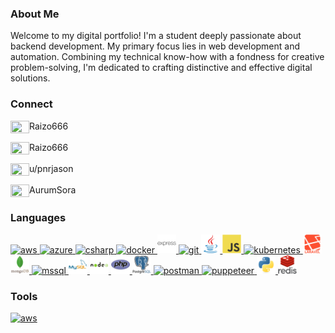 ### About Me
Welcome to my digital portfolio! I'm a student deeply passionate about backend development. My primary focus lies in web development and automation. Combining my technical know-how with a fondness for creative problem-solving, I'm dedicated to crafting distinctive and effective digital solutions.

### Connect
<p align="left">
<img align="center" src="https://www.svgrepo.com/show/331368/discord-v2.svg" height="20" width="30"/>Raizo666
</p>
<p align="left">
<img align="center" src="https://www.svgrepo.com/show/452115/telegram.svg" height="20" width="30"/>Raizo666
</p>
<p align="left">
<img align="center" src="https://www.svgrepo.com/show/452094/reddit.svg" height="20" width="30"/>u/pnrjason
</p>
<p align="left">
<img align="center" src="https://www.svgrepo.com/show/448251/twitch.svg" height="20" width="30"/>AurumSora
</p>

### Languages
<p align="left">
  <a href="https://aws.amazon.com" target="_blank" rel="noreferrer">
    <img src="https://www.svgrepo.com/show/373458/aws.svg" alt="aws" width="35" height="35" />
  </a>
  <a href="https://azure.microsoft.com/en-in/" target="_blank" rel="noreferrer">
    <img src="https://www.svgrepo.com/show/331732/microsoft-azure.svg" alt="azure" width="35" height="35" />
  </a>
  <a href="https://www.w3schools.com/cs/" target="_blank" rel="noreferrer">
    <img src="https://www.svgrepo.com/show/452184/csharp.svg" alt="csharp" width="35" height="35" />
  </a>
  <a href="https://www.docker.com/" target="_blank" rel="noreferrer">
    <img src="https://www.svgrepo.com/show/303231/docker-logo.svg" alt="docker" width="35" height="35" />
  </a>
  <a href="https://expressjs.com" target="_blank" rel="noreferrer">
    <img src="https://raw.githubusercontent.com/devicons/devicon/master/icons/express/express-original-wordmark.svg" alt="express" width="30" height="30" />
  </a>
  <a href="https://git-scm.com/" target="_blank" rel="noreferrer">
    <img src="https://www.vectorlogo.zone/logos/git-scm/git-scm-icon.svg" alt="git" width="30" height="30" />
  </a>
  <a href="https://www.java.com" target="_blank" rel="noreferrer">
    <img src="https://raw.githubusercontent.com/devicons/devicon/master/icons/java/java-original.svg" alt="java" width="30" height="30" />
  </a>
  <a href="https://developer.mozilla.org/en-US/docs/Web/JavaScript" target="_blank" rel="noreferrer">
    <img src="https://raw.githubusercontent.com/devicons/devicon/master/icons/javascript/javascript-original.svg" alt="javascript" width="30" height="30" />
  </a>
  <a href="https://kubernetes.io" target="_blank" rel="noreferrer">
    <img src="https://www.vectorlogo.zone/logos/kubernetes/kubernetes-icon.svg" alt="kubernetes" width="30" height="30" />
  </a>
  <a href="https://laravel.com/" target="_blank" rel="noreferrer">
    <img src="https://raw.githubusercontent.com/devicons/devicon/master/icons/laravel/laravel-plain-wordmark.svg" alt="laravel" width="30" height="30" />
  </a>
  <a href="https://www.mongodb.com/" target="_blank" rel="noreferrer">
    <img src="https://raw.githubusercontent.com/devicons/devicon/master/icons/mongodb/mongodb-original-wordmark.svg" alt="mongodb" width="30" height="30" />
  </a>
  <a href="https://www.microsoft.com/en-us/sql-server" target="_blank" rel="noreferrer">
    <img src="https://www.svgrepo.com/show/303229/microsoft-sql-server-logo.svg" alt="mssql" width="30" height="30" />
  </a>
  <a href="https://www.mysql.com/" target="_blank" rel="noreferrer">
    <img src="https://raw.githubusercontent.com/devicons/devicon/master/icons/mysql/mysql-original-wordmark.svg" alt="mysql" width="30" height="30" />
  </a>
  <a href="https://nodejs.org" target="_blank" rel="noreferrer">
    <img src="https://raw.githubusercontent.com/devicons/devicon/master/icons/nodejs/nodejs-original-wordmark.svg" alt="nodejs" width="30" height="30" />
  </a>
  <a href="https://www.php.net" target="_blank" rel="noreferrer">
    <img src="https://raw.githubusercontent.com/devicons/devicon/master/icons/php/php-original.svg" alt="php" width="30" height="30" />
  </a>
  <a href="https://www.postgresql.org" target="_blank" rel="noreferrer">
    <img src="https://raw.githubusercontent.com/devicons/devicon/master/icons/postgresql/postgresql-original-wordmark.svg" alt="postgresql" width="30" height="30" />
  </a>
  <a href="https://postman.com" target="_blank" rel="noreferrer">
    <img src="https://www.vectorlogo.zone/logos/getpostman/getpostman-icon.svg" alt="postman" width="30" height="30" />
  </a>
  <a href="https://github.com/puppeteer/puppeteer" target="_blank" rel="noreferrer">
    <img src="https://www.vectorlogo.zone/logos/pptrdev/pptrdev-official.svg" alt="puppeteer" width="30" height="30" />
  </a>
  <a href="https://www.python.org" target="_blank" rel="noreferrer">
    <img src="https://raw.githubusercontent.com/devicons/devicon/master/icons/python/python-original.svg" alt="python" width="30" height="30" />
  </a>
  <a href="https://redis.io" target="_blank" rel="noreferrer">
    <img src="https://raw.githubusercontent.com/devicons/devicon/master/icons/redis/redis-original-wordmark.svg" alt="redis" width="30" height="30" />
  </a>
</p>

### Tools
<p align="left">
  <a href="https://aws.amazon.com" target="_blank" rel="noreferrer">
    <img src="https://www.svgrepo.com/show/373458/aws.svg" alt="aws" width="35" height="35" />
  </a>
</p>
